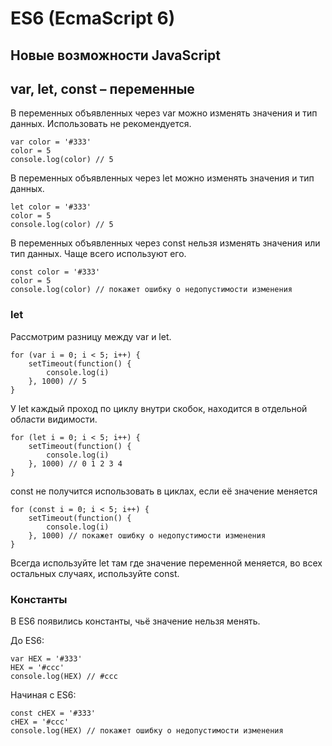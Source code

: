 # ES6 (EcmaScript 6)
## Новые возможности JavaScript

## var, let, const &ndash; переменные
В переменных объявленных через var можно изменять значения и тип данных. Использовать не рекомендуется.

    var color = '#333'
    color = 5
    console.log(color) // 5
    
В переменных объявленных через let можно изменять значения и тип данных.

    let color = '#333'
    color = 5
    console.log(color) // 5

В переменных объявленных через const нельзя изменять значения или тип данных. Чаще всего используют его.

    const color = '#333'
    color = 5
    console.log(color) // покажет ошибку о недопустимости изменения

### let
Рассмотрим разницу между var и let.

    for (var i = 0; i < 5; i++) {
        setTimeout(function() {
            console.log(i)
        }, 1000) // 5
    }

У let каждый проход по циклу внутри скобок, находится в отдельной области видимости.

    for (let i = 0; i < 5; i++) {
        setTimeout(function() {
            console.log(i)
        }, 1000) // 0 1 2 3 4
    }

const не получится использовать в циклах, если её значение меняется

    for (const i = 0; i < 5; i++) {
        setTimeout(function() {
            console.log(i)
        }, 1000) // покажет ошибку о недопустимости изменения
    }

Всегда используйте let там где значение переменной меняется, во всех остальных случаях, используйте const.

### Константы
В ES6 появились константы, чьё значение нельзя менять.

До ES6:

    var HEX = '#333'
    HEX = '#ccc'
    console.log(HEX) // #ccc

Начиная с ES6:

    const cHEX = '#333'
    cHEX = '#ccc'
    console.log(HEX) // покажет ошибку о недопустимости изменения

